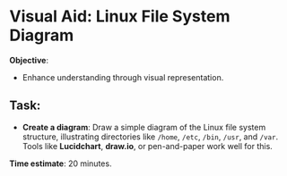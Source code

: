 # Visual Aid: Linux File System Diagram

**Objective**:  
- Enhance understanding through visual representation.

## Task:
- **Create a diagram**: Draw a simple diagram of the Linux file system structure, illustrating directories like `/home`, `/etc`, `/bin`, `/usr`, and `/var`.  
  Tools like **Lucidchart**, **draw.io**, or pen-and-paper work well for this.

**Time estimate**: 20 minutes.
